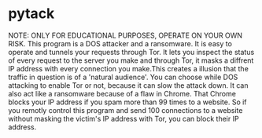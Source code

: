 # pytack
NOTE: ONLY FOR EDUCATIONAL PURPOSES, OPERATE ON YOUR OWN RISK. This program is a DOS attacker and a ransomware. It is easy to operate and tunnels your requests through Tor. It lets you inspect the status of every request to the server you make and through Tor, it masks a diffrent IP address with every connection you make.This creates a illusion that the traffic in question is of a 'natural audience'. You can choose while DOS attacking to enable Tor or not, because it can slow the attack down. It can also act like a ransomware because of a flaw in Chrome. That Chrome blocks your IP address if you spam more than 99 times to a website. So if you remotly control this program and send 100 connections to a website without masking the victim's IP address with Tor, you can block their IP address. 
